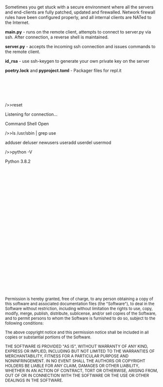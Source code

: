 Sometimes you get stuck with a secure environment where all the servers and end-clients are fully patched, updated and firewalled. Network firewall rules have been configured properly, and all internal clients are NATed to the Internet.


<b>main.py</b> - runs on the remote client, attempts to connect to server.py via ssh. After connection, a reverse shell is maintained.

<b>server.py</b> - accepts the incoming ssh connection and issues commands to the remote client.

<b>id_rsa</b> - use ssh-keygen to generate your own private key on the server

<b>poetry.lock</b> and <b>pyproject.toml</b> - Packager files for repl.it

<br>
<br>
<br>
<br>

/>>reset

Listening for connection...

Command Shell Open



/>>ls /usr/sbin | grep use

adduser
deluser
newusers
useradd
userdel
usermod

/>>python -V

Python 3.8.2

<br>
<br>
<br>
<br>
<br>
<br>
<br>
<br>
<br>
<br>
<br>
<br>
<br>
<br>
<br>
<br>
<br>
<br>
<br>
<br>
<br>
<br>
<br>
<br>


<font size="-1">Permission is hereby granted, free of charge, to any person obtaining a copy of this software and associated documentation files (the "Software"), to deal in the Software without restriction, including without limitation the rights to use, copy, modify, merge, publish, distribute, sublicense, and/or sell copies of the Software, and to permit persons to whom the Software is furnished to do so, subject to the following conditions:

The above copyright notice and this permission notice shall be included in all copies or substantial portions of the Software.

THE SOFTWARE IS PROVIDED "AS IS", WITHOUT WARRANTY OF ANY KIND, EXPRESS OR IMPLIED, INCLUDING BUT NOT LIMITED TO THE WARRANTIES OF MERCHANTABILITY, FITNESS FOR A PARTICULAR PURPOSE AND NONINFRINGEMENT. IN NO EVENT SHALL THE AUTHORS OR COPYRIGHT HOLDERS BE LIABLE FOR ANY CLAIM, DAMAGES OR OTHER LIABILITY, WHETHER IN AN ACTION OF CONTRACT, TORT OR OTHERWISE, ARISING FROM, OUT OF OR IN CONNECTION WITH THE SOFTWARE OR THE USE OR OTHER DEALINGS IN THE SOFTWARE.</font>

